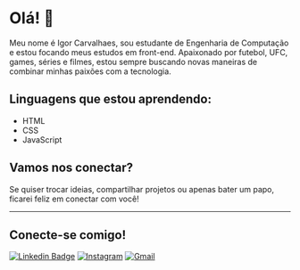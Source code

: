 # Olá! 👋

Meu nome é Igor Carvalhaes, sou estudante de Engenharia de Computação e estou focando meus estudos em front-end. Apaixonado por futebol, UFC, games, séries e filmes, estou sempre buscando novas maneiras de combinar minhas paixões com a tecnologia.

## Linguagens que estou aprendendo:

- HTML
- CSS
- JavaScript

## Vamos nos conectar?

Se quiser trocar ideias, compartilhar projetos ou apenas bater um papo, ficarei feliz em conectar com você!

---
## Conecte-se comigo!
[![Linkedin Badge](https://img.shields.io/badge/-LinkedIn-blue?style=flat-square&logo=Linkedin&logoColor=white&link=https://www.linkedin.com/in/isadora-rodrigues-stangarlin-48402b141/)](https://www.linkedin.com/in/igor-carvalhaes/)
[![Instagram](https://img.shields.io/badge/-Instagram-%23E4405F?style=for-the-badge&logo=instagram&logoColor=white)](https://www.instagram.com/igcarvalhaes/)
[![Gmail](https://img.shields.io/badge/Gmail-333333?style=for-the-badge&logo=gmail&logoColor=red)](mailto:igorcarvalhaes123@gmail.com)
